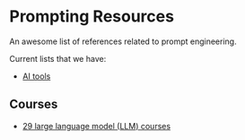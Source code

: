 # Prompting Resources

An awesome list of references related to prompt engineering.

Current lists that we have:

- [AI tools](https://github.com/kavaivaleri/prompting-resources/blob/main/ai-tools.md)

## Courses
- [29 large language model (LLM) courses](https://github.com/kavaivaleri/prompting-resources/blob/main/llm-courses.md)
